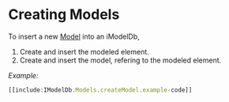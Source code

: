 # Creating Models

To insert a new [Model]($backend) into an iModelDb,
1. Create and insert the modeled element.
1. Create and insert the model, refering to the modeled element.

*Example:*
``` ts
[[include:IModelDb.Models.createModel.example-code]]
```
